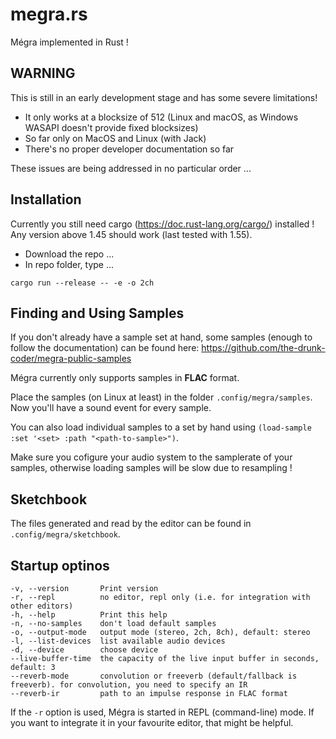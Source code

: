 # megra.rs

Mégra implemented in Rust ! 

## WARNING

This is still in an early development stage and has some severe limitations! 

* It only works at a blocksize of 512 (Linux and macOS, as Windows WASAPI doesn't provide fixed blocksizes)
* So far only on MacOS and Linux (with Jack)
* There's no proper developer documentation so far

These issues are being addressed in no particular order ...

## Installation

Currently you still need cargo (https://doc.rust-lang.org/cargo/) installed !
Any version above 1.45 should work (last tested with 1.55).

* Download the repo ...
* In repo folder, type ...

```
cargo run --release -- -e -o 2ch
```

## Finding and Using Samples
If you don't already have a sample set at hand, some samples (enough to follow the documentation) can be found here: https://github.com/the-drunk-coder/megra-public-samples

Mégra currently only supports samples in **FLAC** format.

Place the samples (on Linux at least) in the folder `.config/megra/samples`. Now you'll have a sound event for every sample.

You can also load individual samples to a set by hand using `(load-sample :set '<set> :path "<path-to-sample>")`.

Make sure you cofigure your audio system to the samplerate of your samples, otherwise loading samples will be slow due to resampling !

## Sketchbook
The files generated and read by the editor can be found in `.config/megra/sketchbook`.

## Startup optinos

```
-v, --version       Print version
-r, --repl          no editor, repl only (i.e. for integration with other editors)
-h, --help          Print this help
-n, --no-samples    don't load default samples
-o, --output-mode   output mode (stereo, 2ch, 8ch), default: stereo
-l, --list-devices  list available audio devices
-d, --device        choose device
--live-buffer-time  the capacity of the live input buffer in seconds, default: 3
--reverb-mode       convolution or freeverb (default/fallback is freeverb). for convolution, you need to specify an IR
--reverb-ir         path to an impulse response in FLAC format
```

If the `-r` option is used, Mégra is started in REPL (command-line) mode. If you want to integrate it in your favourite editor, that might be helpful.



